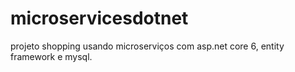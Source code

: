 # microservicesdotnet
projeto shopping usando microserviços com asp.net core 6, entity framework e mysql.

